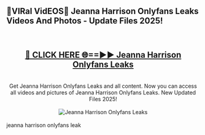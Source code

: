 <h2>🔴VIRal VidEOS🔴 Jeanna Harrison Onlyfans Leaks Videos And Photos - Update Files 2025!</h2>
<br>
<div align="center">
<h2><a href="https://virallinks.top/odZfE0" rel="nofollow">🔴 CLICK HERE 🌐==►► Jeanna Harrison Onlyfans Leaks</a></h2>
<br>
Get Jeanna Harrison Onlyfans Leaks and all content. Now you can access all videos and pictures of Jeanna Harrison Onlyfans Leaks. New Updated Files 2025!
<br>
<br>
<a href="https://virallinks.top/odZfE0" rel="nofollow" data-target="animated-image.originalLink"><img src="https://i.imgur.com/dJHk4Zq.gif)" alt="Jeanna Harrison Onlyfans Leaks" style="max-width: 100%; display: inline-block;" data-target="animated-image.originalImage"></a>
</div>
<br>
jeanna harrison onlyfans leak